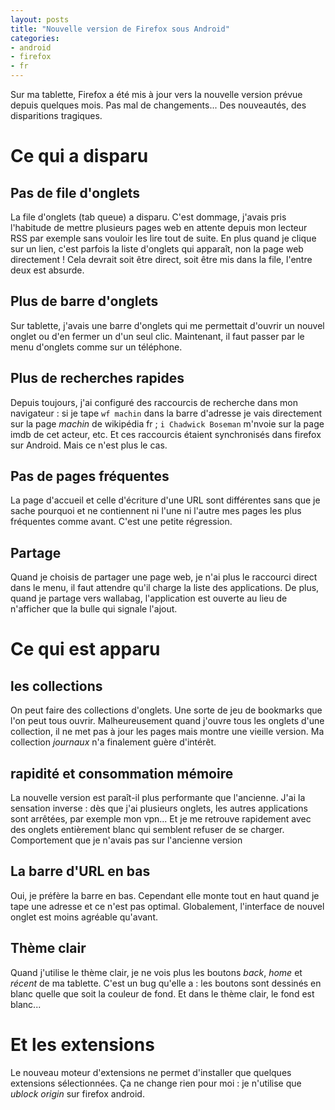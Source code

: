 ```yaml
---
layout: posts
title: "Nouvelle version de Firefox sous Android"
categories:
- android
- firefox
- fr
---
```



Sur ma tablette, Firefox a été mis à jour vers la nouvelle version prévue depuis quelques mois. Pas mal de changements... Des nouveautés, des disparitions tragiques.

# Ce qui a disparu

## Pas de file d'onglets

La file d'onglets (tab queue) a disparu. C'est dommage, j'avais pris l'habitude de mettre plusieurs pages web en attente depuis mon lecteur RSS par exemple sans vouloir les lire tout de suite. En plus quand je clique sur un lien, c'est parfois la liste d'onglets qui apparaît, non la page web directement ! Cela devrait soit être direct, soit être mis dans la file, l'entre deux est absurde.

## Plus de barre d'onglets

Sur tablette, j'avais une barre d'onglets qui me permettait d'ouvrir un nouvel onglet ou d'en fermer un d'un seul clic. Maintenant, il faut passer par le menu d'onglets comme sur un téléphone.

## Plus de recherches rapides

Depuis toujours, j'ai configuré des raccourcis de recherche dans mon navigateur : si je tape ``wf machin`` dans la barre d'adresse je vais directement sur la page *machin* de wikipédia fr ; ``i Chadwick Boseman`` m'nvoie sur la page imdb de cet acteur, etc. Et ces raccourcis étaient synchronisés dans firefox sur Android. Mais ce n'est plus le cas.

## Pas de pages fréquentes

La page d'accueil et celle d'écriture d'une URL sont différentes sans que je sache pourquoi et ne contiennent ni l'une ni l'autre mes pages les plus fréquentes comme avant. C'est une petite régression.

## Partage

Quand je choisis de partager une page web, je n'ai plus le raccourci direct dans le menu, il faut attendre qu'il charge la liste des applications. De plus, quand je partage vers wallabag, l'application est ouverte au lieu de n'afficher que la bulle qui signale l'ajout.

# Ce qui est apparu

## les collections

On peut faire des collections d'onglets. Une sorte de jeu de bookmarks que l'on peut tous ouvrir. Malheureusement quand j'ouvre tous les onglets d'une collection, il ne met pas à jour les pages mais montre une vieille version. Ma collection *journaux* n'a finalement guère d'intérêt.

## rapidité et consommation mémoire

La nouvelle version est paraît-il plus performante que l'ancienne. J'ai la sensation inverse : dès que j'ai plusieurs onglets, les autres applications sont arrêtées, par exemple mon vpn... Et je me retrouve rapidement avec des onglets entièrement blanc qui semblent refuser de se charger. Comportement que je n'avais pas sur l'ancienne version

## La barre d'URL en bas

Oui, je préfère la barre en bas. Cependant elle monte tout en haut quand je tape une adresse et ce n'est pas optimal. Globalement, l'interface de nouvel onglet est moins agréable qu'avant.

## Thème clair

Quand j'utilise le thème clair, je ne vois plus les boutons *back*, *home* et *récent* de ma tablette. C'est un bug qu'elle a : les boutons sont dessinés en blanc quelle que soit la couleur de fond. Et dans le thème clair, le fond est blanc...

# Et les extensions

Le nouveau moteur d'extensions ne permet d'installer que quelques extensions sélectionnées. Ça ne change rien pour moi : je n'utilise que *ublock origin* sur firefox android.

